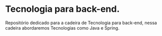 #  Tecnologia para back-end. 

Repositório dedicado para a cadeira de Tecnologia para back-end, nessa cadeira abordaremos Tecnologias como Java e Spring. 
